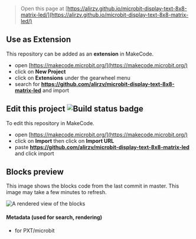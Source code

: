 
> Open this page at [https://alirzv.github.io/microbit-display-text-8x8-matrix-led/](https://alirzv.github.io/microbit-display-text-8x8-matrix-led/)

## Use as Extension

This repository can be added as an **extension** in MakeCode.

* open [https://makecode.microbit.org/](https://makecode.microbit.org/)
* click on **New Project**
* click on **Extensions** under the gearwheel menu
* search for **https://github.com/alirzv/microbit-display-text-8x8-matrix-led** and import

## Edit this project ![Build status badge](https://github.com/alirzv/microbit-display-text-8x8-matrix-led/workflows/MakeCode/badge.svg)

To edit this repository in MakeCode.

* open [https://makecode.microbit.org/](https://makecode.microbit.org/)
* click on **Import** then click on **Import URL**
* paste **https://github.com/alirzv/microbit-display-text-8x8-matrix-led** and click import

## Blocks preview

This image shows the blocks code from the last commit in master.
This image may take a few minutes to refresh.

![A rendered view of the blocks](https://github.com/alirzv/microbit-display-text-8x8-matrix-led/raw/master/.github/makecode/blocks.png)

#### Metadata (used for search, rendering)

* for PXT/microbit
<script src="https://makecode.com/gh-pages-embed.js"></script><script>makeCodeRender("{{ site.makecode.home_url }}", "{{ site.github.owner_name }}/{{ site.github.repository_name }}");</script>
